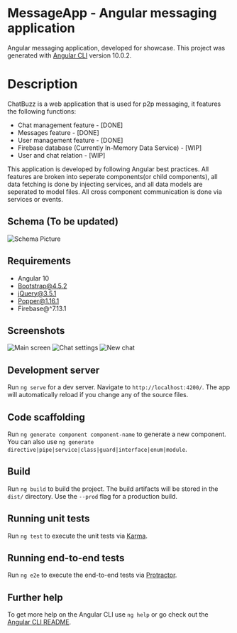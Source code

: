 # MessageApp - Angular messaging application

Angular messaging application, developed for showcase.
This project was generated with [Angular CLI](https://github.com/angular/angular-cli) version 10.0.2.

# Description

ChatBuzz is a web application that is used for p2p messaging, it features the following functions:
* Chat management feature - [DONE]
* Messages feature - [DONE]
* User management feature - [DONE]
* Firebase database (Currently In-Memory Data Service) - [WIP]
* User and chat relation - [WIP]

This application is developed by following Angular best practices.
All features are broken into seperate components(or child components), all data fetching is done by injecting services, and all data models are seperated to model files. 
All cross component communication is done via services or events.

## Schema (To be updated)

![Schema Picture](https://imgur.com/jzANiKX.png)

## Requirements
* Angular 10
* Bootstrap@4.5.2
* jQuery@3.5.1
* Popper@1.16.1
* Firebase@^7.13.1

## Screenshots

![Main screen](https://i.imgur.com/wKZZuFR.png)
![Chat settings](https://i.imgur.com/BYTSsI6.png)
![New chat](https://i.imgur.com/DkmwXIJ.png)

## Development server

Run `ng serve` for a dev server. Navigate to `http://localhost:4200/`. The app will automatically reload if you change any of the source files.

## Code scaffolding

Run `ng generate component component-name` to generate a new component. You can also use `ng generate directive|pipe|service|class|guard|interface|enum|module`.

## Build

Run `ng build` to build the project. The build artifacts will be stored in the `dist/` directory. Use the `--prod` flag for a production build.

## Running unit tests

Run `ng test` to execute the unit tests via [Karma](https://karma-runner.github.io).

## Running end-to-end tests

Run `ng e2e` to execute the end-to-end tests via [Protractor](http://www.protractortest.org/).

## Further help

To get more help on the Angular CLI use `ng help` or go check out the [Angular CLI README](https://github.com/angular/angular-cli/blob/master/README.md).

